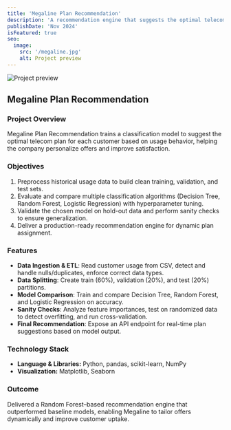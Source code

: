 ```yaml
---
title: 'Megaline Plan Recommendation'
description: 'A recommendation engine that suggests the optimal telecom plan for each customer based on usage behavior, using classification and sanity checks to ensure reliable personalization.'
publishDate: 'Nov 2024'
isFeatured: true
seo:
  image:
    src: '/megaline.jpg'
    alt: Project preview
---
```


![Project preview](/megaline.jpg)

## Megaline Plan Recommendation

### Project Overview
Megaline Plan Recommendation trains a classification model to suggest the optimal telecom plan for each customer based on usage behavior, helping the company personalize offers and improve satisfaction.

### Objectives
1. Preprocess historical usage data to build clean training, validation, and test sets.  
2. Evaluate and compare multiple classification algorithms (Decision Tree, Random Forest, Logistic Regression) with hyperparameter tuning.  
3. Validate the chosen model on hold-out data and perform sanity checks to ensure generalization.  
4. Deliver a production-ready recommendation engine for dynamic plan assignment.

### Features
- **Data Ingestion & ETL**: Read customer usage from CSV, detect and handle nulls/duplicates, enforce correct data types.  
- **Data Splitting**: Create train (60%), validation (20%), and test (20%) partitions.  
- **Model Comparison**: Train and compare Decision Tree, Random Forest, and Logistic Regression on accuracy.  
- **Sanity Checks**: Analyze feature importances, test on randomized data to detect overfitting, and run cross-validation.  
- **Final Recommendation**: Expose an API endpoint for real-time plan suggestions based on model output.

### Technology Stack
- **Language & Libraries:** Python, pandas, scikit-learn, NumPy  
- **Visualization:** Matplotlib, Seaborn  

### Outcome
Delivered a Random Forest–based recommendation engine that outperformed baseline models, enabling Megaline to tailor offers dynamically and improve customer uptake.
